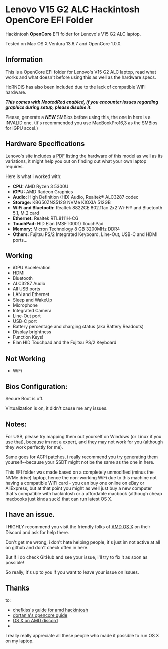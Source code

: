 # Lenovo V15 G2 ALC Hackintosh OpenCore EFI Folder
Hackintosh **OpenCore** EFI folder for Lenovo's V15 G2 ALC laptop.

Tested on Mac OS X Ventura 13.6.7 and OpenCore 1.0.0.
## Information
This is a OpenCore EFI folder for Lenovo's V15 G2 ALC laptop, read what works and what doesn't before using this as well as the hardware specs.

HoRNDIS has also been included due to the lack of compatible WiFi hardware.

***This comes with NootedRed enabled, if you encounter issues regarding graphics during setup, please disable it.***

Please, generate a ***NEW*** SMBios before using this, the one in here is a INVALID one. (It's recommended you use MacBookPro16,3 as the SMBios for iGPU accel.)
## Hardware Specifications
Lenovo's site includes a [PDF](https://psref.lenovo.com/syspool/Sys/PDF/Lenovo/Lenovo_V15_G2_ALC/Lenovo_V15_G2_ALC_Spec.pdf) listing the hardware of this model as well as its variations, it might help you out on finding out what your own laptop requires.

Here is what i worked with:
* **CPU:** AMD Ryzen 3 5300U
* **iGPU:** AMD Radeon Graphics
* **Audio:** High Definition (HD) Audio, Realtek® ALC3287 codec
* **Storage:** KBG50ZNS512G NVMe KIOXIA 512GB
* **WiFi and Bluetooth:** Realtek 8822CE 802.11ac 2x2 Wi-Fi® and Bluetooth 5.1, M.2 card
* **Ethernet:** Realtek RTL8111H-CG
* **TouchPad:** HID Elan (MSFT0001) TouchPad
* **Memory:** Micron Technology 8 GB 3200MHz DDR4
* **Others:** Fujitsu PS/2 Integrated Keyboard, Line-Out, USB-C and HDMI ports...

## Working
* iGPU Acceleration
* HDMI
* Bluetooth
* ALC3287 Audio
* All USB ports
* LAN and Ethernet
* Sleep and WakeUp
* Microphone
* Integrated Camera
* Line-Out port
* USB-C port
* Battery percentage and charging status (aka Battery Readouts)
* Display brightness
* Function Keys!
* Elan HID Touchpad and the Fujitsu PS/2 Keyboard

## Not Working
* WiFi

## Bios Configuration:
Secure Boot is off.

Virtualization is on, it didn't cause me any issues.

## Notes:
For USB, please try mapping them out yourself on Windows (or Linux if you use that), because im not a expert, and they may not work for you (although they work perfectly for me).

Same goes for ACPI patches, i really recommend you try generating them yourself--because your SSDT might not be the same as the one in here.

This EFI folder was made based on a completely unmodified (minus the NVMe drive) laptop, hence the non-working WiFi due to this machine not having a compatible WiFi card - you can buy one online on eBay or AliExpress, but at that point you might as well just buy a new computer that's compatible with hackintosh or a affordable macbook (although cheap macbooks just kinda suck) that can run latest OS X.

## I have an issue.
I HIGHLY recommend you visit the friendly folks of [AMD OS X](https://amd-osx.com/) on their Discord and ask for help there.

Don't get me wrong, i don't hate helping people, it's just im not active at all on github and don't check often in here.

But if i do check GitHub and see your issue, i'll try to fix it as soon as possible!

So really, it's up to you if you want to leave your issue on Issues.

## Thanks
to:
* [chefkiss's guide for amd hackintosh](https://chefkissinc.github.io/guide/)
* [dortania's opencore guide](https://dortania.github.io/OpenCore-Install-Guide/)
* [OS X on AMD discord](https://amd-osx.com/)
* 
I really really appreciate all these people who made it possible to run OS X on my laptop.
